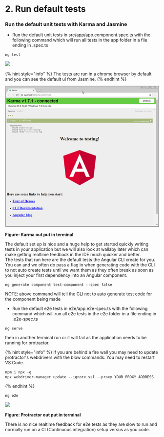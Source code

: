 # 2. Run default tests

### Run the default unit tests with Karma and Jasmine <a id="title"></a>

* Run the default unit tests in src/app/app.component.spec.ts with the following command which will run all tests in the app folder in a file ending in .spec.ts

```text
ng test 
```

![](https://firebootcamp.ghost.io/content/images/2017/01/testing-karma-in-terminal.png)

{% hint style="info" %}
The tests are run in a chrome browser by default and you can see the default ui from Jasmine.
{% endhint %}

![Default Jasmine UI in the Chrome browser](.gitbook/assets/image.png)

**Figure: Karma out put in terminal**

The default set up is nice and a huge help to get started quickly writing tests in your application but we will also look at wallaby later which can make getting realtime feedback in the IDE much quicker and better.  
The tests that run here are the default tests the Angular CLI create for you. You can and we often do pass a flag in when generating code with the CLI to not auto create tests until we want them as they often break as soon as you inject your first dependency into an Angular component.

```text
ng generate component test-component --spec false
```

NOTE: above command will tell the CLI not to auto generate test code for the component being made

* Run the default e2e tests in e2e/app.e2e-spec.ts with the following command which will run all e2e tests in the e2e folder in a file ending in .e2e-spec.ts

```text
ng serve 
```

then in another terminal run or it will fail as the application needs to be running for protractor.

{% hint style="info" %}
If you are behind a fire wall you may need to update protractor's webdrivers with the blow commands. You may need to restart VS Code.

```text
npm i npx -g
npx webdriver-manager update --ignore_ssl --proxy YOUR_PROXY_ADDRESS
```
{% endhint %}

```text
ng e2e
```

![](https://firebootcamp.ghost.io/content/images/2017/01/testing-protractor-in-terminal.png)

**Figure: Protractor out put in terminal**

There is no nice realtime feedback for e2e tests as they are slow to run and normally run on a CI \(Continuous integration\) setup versus as you code.

